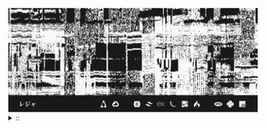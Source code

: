 <img src="./banner.png">
<details><summary> :: </summary>
<!--START_SECTION:waka-->

```
From: 09 August 2024 - To: 08 December 2024

Total Time: 796 hrs 8 mins

Python                     238 hrs 14 mins ///////------------------   27.99 %
PHP                        156 hrs 51 mins /////--------------------   18.43 %
Other                      55 hrs 4 mins   //-----------------------   06.47 %
```

<!--END_SECTION:waka-->
</details>
